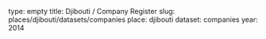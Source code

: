 type: empty
title: Djibouti / Company Register
slug: places/djibouti/datasets/companies
place: djibouti
dataset: companies
year: 2014

